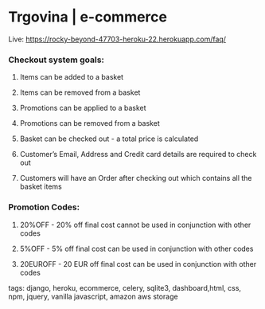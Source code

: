 # Trgovina | e-commerce

Live: https://rocky-beyond-47703-heroku-22.herokuapp.com/faq/

### Checkout system goals:

1. Items can be added to a basket

1. Items can be removed from a basket

1. Promotions can be applied to a basket

1. Promotions can be removed from a basket

1. Basket can be checked out - a total price is calculated

1. Customer’s Email, Address and Credit card details are required to check out

1. Customers will have an Order after checking out which contains all the basket items

### Promotion Codes: 

1. 20%OFF -  20% off final cost cannot be used in conjunction with other codes

1. 5%OFF - 5% off final cost can be used in conjunction with other codes

1. 20EUROFF - 20  EUR off final cost can be used in conjunction with other codes

tags: django, heroku, ecommerce, celery, sqlite3, dashboard,html, css, npm, jquery, vanilla javascript, amazon aws storage
